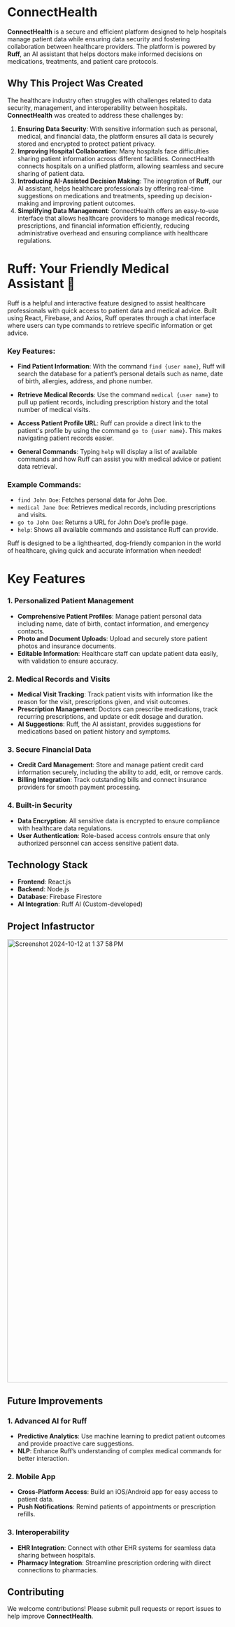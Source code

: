 # ConnectHealth

**ConnectHealth** is a secure and efficient platform designed to help hospitals manage patient data while ensuring data security and fostering collaboration between healthcare providers. The platform is powered by **Ruff**, an AI assistant that helps doctors make informed decisions on medications, treatments, and patient care protocols.

## Why This Project Was Created

The healthcare industry often struggles with challenges related to data security, management, and interoperability between hospitals. **ConnectHealth** was created to address these challenges by:

1. **Ensuring Data Security**: With sensitive information such as personal, medical, and financial data, the platform ensures all data is securely stored and encrypted to protect patient privacy.
2. **Improving Hospital Collaboration**: Many hospitals face difficulties sharing patient information across different facilities. ConnectHealth connects hospitals on a unified platform, allowing seamless and secure sharing of patient data.
3. **Introducing AI-Assisted Decision Making**: The integration of **Ruff**, our AI assistant, helps healthcare professionals by offering real-time suggestions on medications and treatments, speeding up decision-making and improving patient outcomes.
4. **Simplifying Data Management**: ConnectHealth offers an easy-to-use interface that allows healthcare providers to manage medical records, prescriptions, and financial information efficiently, reducing administrative overhead and ensuring compliance with healthcare regulations.

# Ruff: Your Friendly Medical Assistant 🐶

Ruff is a helpful and interactive feature designed to assist healthcare professionals with quick access to patient data and medical advice. Built using React, Firebase, and Axios, Ruff operates through a chat interface where users can type commands to retrieve specific information or get advice.

### Key Features:

- **Find Patient Information**: With the command `find {user name}`, Ruff will search the database for a patient’s personal details such as name, date of birth, allergies, address, and phone number.
  
- **Retrieve Medical Records**: Use the command `medical {user name}` to pull up patient records, including prescription history and the total number of medical visits.

- **Access Patient Profile URL**: Ruff can provide a direct link to the patient's profile by using the command `go to {user name}`. This makes navigating patient records easier.

- **General Commands**: Typing `help` will display a list of available commands and how Ruff can assist you with medical advice or patient data retrieval.

### Example Commands:
- `find John Doe`: Fetches personal data for John Doe.
- `medical Jane Doe`: Retrieves medical records, including prescriptions and visits.
- `go to John Doe`: Returns a URL for John Doe’s profile page.
- `help`: Shows all available commands and assistance Ruff can provide.

Ruff is designed to be a lighthearted, dog-friendly companion in the world of healthcare, giving quick and accurate information when needed!

# Key Features 

### 1. **Personalized Patient Management**
   - **Comprehensive Patient Profiles**: Manage patient personal data including name, date of birth, contact information, and emergency contacts.
   - **Photo and Document Uploads**: Upload and securely store patient photos and insurance documents.
   - **Editable Information**: Healthcare staff can update patient data easily, with validation to ensure accuracy.

### 2. **Medical Records and Visits**
   - **Medical Visit Tracking**: Track patient visits with information like the reason for the visit, prescriptions given, and visit outcomes.
   - **Prescription Management**: Doctors can prescribe medications, track recurring prescriptions, and update or edit dosage and duration.
   - **AI Suggestions**: Ruff, the AI assistant, provides suggestions for medications based on patient history and symptoms.

### 3. **Secure Financial Data**
   - **Credit Card Management**: Store and manage patient credit card information securely, including the ability to add, edit, or remove cards.
   - **Billing Integration**: Track outstanding bills and connect insurance providers for smooth payment processing.

### 4. **Built-in Security**
   - **Data Encryption**: All sensitive data is encrypted to ensure compliance with healthcare data regulations.
   - **User Authentication**: Role-based access controls ensure that only authorized personnel can access sensitive patient data.

## Technology Stack

- **Frontend**: React.js
- **Backend**: Node.js
- **Database**: Firebase Firestore
- **AI Integration**: Ruff AI (Custom-developed)

## Project Infastructor
<img width="1012" alt="Screenshot 2024-10-12 at 1 37 58 PM" src="https://github.com/user-attachments/assets/95fa3e45-7921-4ad1-bb03-a66bf1a70b5f">

## Future Improvements

### 1. **Advanced AI for Ruff**
- **Predictive Analytics**: Use machine learning to predict patient outcomes and provide proactive care suggestions.
- **NLP**: Enhance Ruff’s understanding of complex medical commands for better interaction.
  
### 2. **Mobile App**
- **Cross-Platform Access**: Build an iOS/Android app for easy access to patient data.
- **Push Notifications**: Remind patients of appointments or prescription refills.

### 3. **Interoperability**
- **EHR Integration**: Connect with other EHR systems for seamless data sharing between hospitals.
- **Pharmacy Integration**: Streamline prescription ordering with direct connections to pharmacies.


## Contributing

We welcome contributions! Please submit pull requests or report issues to help improve **ConnectHealth**.
